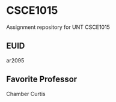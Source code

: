 # CSCE1015
Assignment repository for UNT CSCE1015
## EUID
ar2095

## Favorite Professor
Chamber Curtis

